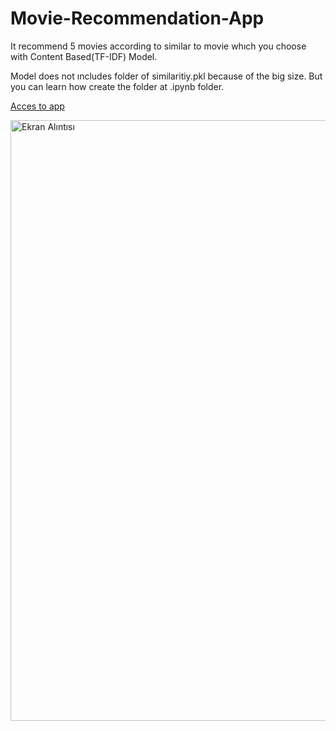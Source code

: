 # Movie-Recommendation-App

It recommend 5 movies according to similar to movie whıch you choose with Content Based(TF-IDF) Model.

Model does not ıncludes folder of similaritiy.pkl because of the big size. But you can learn how create the folder at .ipynb folder.

[Acces to app](https://cbmovie-recommendation.herokuapp.com/)

<img width="961" alt="Ekran Alıntısı" src="https://user-images.githubusercontent.com/88277713/196060448-d8af3cab-5612-4b08-a210-148ebf1aa31c.PNG">
